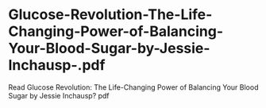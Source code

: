 # Glucose-Revolution-The-Life-Changing-Power-of-Balancing-Your-Blood-Sugar-by-Jessie-Inchausp-.pdf
Read Glucose Revolution: The Life-Changing Power of Balancing Your Blood Sugar by Jessie Inchausp? pdf
